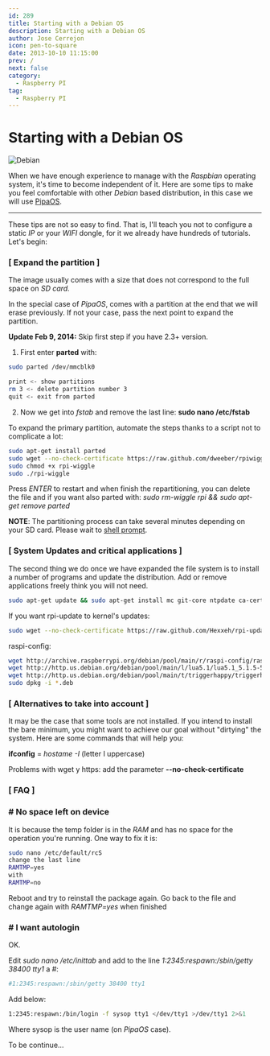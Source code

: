 ```yaml
---
id: 289
title: Starting with a Debian OS
description: Starting with a Debian OS
author: Jose Cerrejon
icon: pen-to-square
date: 2013-10-10 11:15:00
prev: /
next: false
category:
  - Raspberry PI
tag:
  - Raspberry PI
---
```


# Starting with a Debian OS

![Debian](/images/raspbian.jpg)

When we have enough experience to manage with the *Raspbian* operating system, it's time to become independent of it. Here are some tips to make you feel comfortable with other *Debian* based distribution, in this case we will use [PipaOS](http://pipaos.mitako.eu).

- - -
These tips are not so easy to find. That is, I'll teach you not to configure a static *IP* or your *WIFI* dongle, for it we already have hundreds of tutorials. Let's begin:

###  [ Expand the partition ]
The image usually comes with a size that does not correspond to the full space on *SD card.*

In the special case of *PipaOS*, comes with a partition at the end that we will erase previously. If not your case, pass the next point to expand the partition.

**Update Feb 9, 2014:** Skip first step if you have 2.3+ version.
 
1) First enter **parted** with:
```bash
sudo parted /dev/mmcblk0

print <- show partitions
rm 3 <- delete partition number 3
quit <- exit from parted
```

2) Now we get into *fstab* and remove the last line: **sudo nano /etc/fstab**

To expand the primary partition, automate the steps thanks to a script not to complicate a lot:

```bash
sudo apt-get install parted
sudo wget --no-check-certificate https://raw.github.com/dweeber/rpiwiggle/master/rpi-wiggle
sudo chmod +x rpi-wiggle
sudo ./rpi-wiggle
```

Press *ENTER* to restart and when finish the repartitioning, you can delete the file and if you want also parted with: *sudo rm-wiggle rpi && sudo apt-get remove parted*

**NOTE**: The partitioning process can take several minutes depending on your SD card. Please wait to [shell prompt](http://en.wikipedia.org/wiki/Command-line_interface#Command_prompt).

###  [ System Updates and critical applications ]

The second thing we do once we have expanded the file system is to install a number of programs and update the distribution. Add or remove applications freely think you will not need.

```bash
sudo apt-get update && sudo apt-get install mc git-core ntpdate ca-certificates build-essential keyboard-configuration locales
```
If you want rpi-update to kernel's updates:
```bash
sudo wget --no-check-certificate https://raw.github.com/Hexxeh/rpi-update/master/rpi-update -O /usr/bin/rpi-update && sudo chmod +x /usr/bin/rpi-update
```
raspi-config:
```bash
wget http://archive.raspberrypi.org/debian/pool/main/r/raspi-config/raspi-config_20131216-1_all.deb
wget http://http.us.debian.org/debian/pool/main/l/lua5.1/lua5.1_5.1.5-5_armel.deb
wget http://http.us.debian.org/debian/pool/main/t/triggerhappy/triggerhappy_0.3.4-2_armel.deb
sudo dpkg -i *.deb
```

###  [ Alternatives to take into account ]

It may be the case that some tools are not installed. If you intend to install the bare minimum, you might want to achieve our goal without "dirtying" the system. Here are some commands that will help you:

**ifconfig** = *hostame -I* (letter I uppercase)

Problems with wget y https: add the parameter **--no-check-certificate**

###  [ FAQ ]

### # No space left on device

It is because the temp folder is in the *RAM* and has no space for the operation you're running. One way to fix it is:

```bash
sudo nano /etc/default/rcS
change the last line
RAMTMP=yes
with
RAMTMP=no
```
Reboot and try to reinstall the package again. Go back to the file and change again with *RAMTMP=yes* when finished

### # I want autologin

OK.

Edit *sudo nano /etc/inittab* and add to the line *1:2345:respawn:/sbin/getty 38400 tty1* a #:

```bash
#1:2345:respawn:/sbin/getty 38400 tty1
```

Add below:
```bash
1:2345:respawn:/bin/login -f sysop tty1 </dev/tty1 >/dev/tty1 2>&1
```

Where sysop is the user name (on *PipaOS* case).

To be continue...